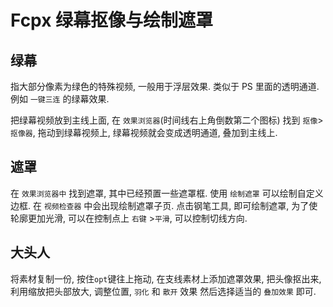 # Fcpx 绿幕抠像与绘制遮罩

## 绿幕

指大部分像素为绿色的特殊视频, 一般用于浮层效果.
类似于 PS 里面的透明通道.
例如 `一键三连` 的绿幕效果.

把绿幕视频放到主线上面, 在 `效果浏览器`(时间线右上角倒数第二个图标)
找到 `抠像`>`抠像器`,  拖动到绿幕视频上,
绿幕视频就会变成透明通道, 叠加到主线上.

## 遮罩

在 `效果浏览器中` 找到遮罩, 其中已经预置一些遮罩框.
使用 `绘制遮罩` 可以绘制自定义边框.
在 `视频检查器` 中会出现绘制遮罩子页.
点击钢笔工具, 即可绘制遮罩,
为了使轮廓更加光滑, 可以在控制点上 `右键` >`平滑`,
可以控制切线方向.

## 大头人

将素材复制一份, 按住`opt`键往上拖动,
在支线素材上添加遮罩效果, 把头像抠出来,
利用缩放把头部放大, 调整位置,  `羽化` 和 `散开` 效果
然后选择适当的 `叠加效果` 即可.
